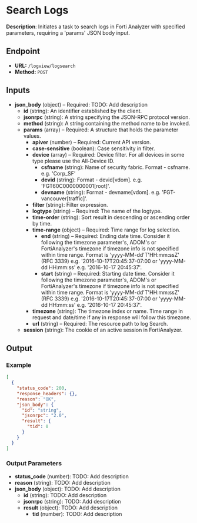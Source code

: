 # Search Logs

**Description**: Initiates a task to search logs in Forti Analyzer with specified parameters, requiring a 'params' JSON body input.

## Endpoint

- **URL:** `/logview/logsearch`
- **Method:** `POST`
## Inputs

- **json_body** (object) – Required: TODO: Add description
  - **id** (string): An identifier established by the client.
  - **jsonrpc** (string): A string specifying the JSON-RPC protocol version.
  - **method** (string): A string containing the method name to be invoked.
  - **params** (array) – Required: A structure that holds the parameter values.
    - **apiver** (number) – Required: Current API version.
    - **case-sensitive** (boolean): Case sensitivity in filter.
    - **device** (array) – Required: Device filter. For all devices in some type please use the All-Device ID.
      - **csfname** (string): Name of security fabric. Format - csfname. e.g. 'Corp_SF'
      - **devid** (string): Format - devid[vdom]. e.g. 'FGT60C0000000001[root]'.
      - **devname** (string): Format - devname[vdom]. e.g. 'FGT-vancouver[traffic]'.
    - **filter** (string): Filter expression.
    - **logtype** (string) – Required: The name of the logtype.
    - **time-order** (string): Sort result in descending or ascending order by time.
    - **time-range** (object) – Required: Time range for log selection.
      - **end** (string) – Required: Ending date time. Consider it following the timezone parameter's, ADOM's or FortiAnalyzer's timezone if timezone info is not specified within time range. Format is 'yyyy-MM-dd'T'HH:mm:ssZ' (RFC 3339) e.g. '2016-10-17T20:45:37-07:00 or 'yyyy-MM-dd HH:mm:ss' e.g. '2016-10-17 20:45:37'.
      - **start** (string) – Required: Starting date time. Consider it following the timezone parameter's, ADOM's or FortiAnalyzer's timezone if timezone info is not specified within time range. Format is 'yyyy-MM-dd'T'HH:mm:ssZ' (RFC 3339) e.g. '2016-10-17T20:45:37-07:00 or 'yyyy-MM-dd HH:mm:ss' e.g. '2016-10-17 20:45:37'.
    - **timezone** (string): The timezone index or name. Time range in request and date/time if any in response will follow this timezone.
    - **url** (string) – Required: The resource path to log Search.
  - **session** (string): The cookie of an active session in FortiAnalyzer.
## Output

### Example

```json
[
  {
    "status_code": 200,
    "response_headers": {},
    "reason": "OK",
    "json_body": {
      "id": "string",
      "jsonrpc": "2.0",
      "result": {
        "tid": 0
      }
    }
  }
]
```
### Output Parameters

- **status_code** (number): TODO: Add description
- **reason** (string): TODO: Add description
- **json_body** (object): TODO: Add description
  - **id** (string): TODO: Add description
  - **jsonrpc** (string): TODO: Add description
  - **result** (object): TODO: Add description
    - **tid** (number): TODO: Add description